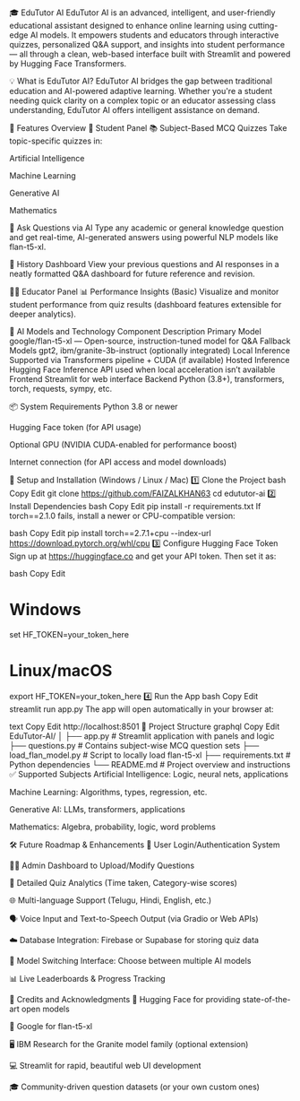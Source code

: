 🎓 EduTutor AI
EduTutor AI is an advanced, intelligent, and user-friendly educational assistant designed to enhance online learning using cutting-edge AI models. It empowers students and educators through interactive quizzes, personalized Q&A support, and insights into student performance — all through a clean, web-based interface built with Streamlit and powered by Hugging Face Transformers.

💡 What is EduTutor AI?
EduTutor AI bridges the gap between traditional education and AI-powered adaptive learning. Whether you're a student needing quick clarity on a complex topic or an educator assessing class understanding, EduTutor AI offers intelligent assistance on demand.

🚀 Features Overview
🎒 Student Panel
📚 Subject-Based MCQ Quizzes
Take topic-specific quizzes in:

Artificial Intelligence

Machine Learning

Generative AI

Mathematics

🧠 Ask Questions via AI
Type any academic or general knowledge question and get real-time, AI-generated answers using powerful NLP models like flan-t5-xl.

🧾 History Dashboard
View your previous questions and AI responses in a neatly formatted Q&A dashboard for future reference and revision.

👩‍🏫 Educator Panel
📊 Performance Insights (Basic)
Visualize and monitor student performance from quiz results (dashboard features extensible for deeper analytics).

🧠 AI Models and Technology
Component	Description
Primary Model	google/flan-t5-xl — Open-source, instruction-tuned model for Q&A
Fallback Models	gpt2, ibm/granite-3b-instruct (optionally integrated)
Local Inference	Supported via Transformers pipeline + CUDA (if available)
Hosted Inference	Hugging Face Inference API used when local acceleration isn’t available
Frontend	Streamlit for web interface
Backend	Python (3.8+), transformers, torch, requests, sympy, etc.

📦 System Requirements
Python 3.8 or newer

Hugging Face token (for API usage)

Optional GPU (NVIDIA CUDA-enabled for performance boost)

Internet connection (for API access and model downloads)

🔧 Setup and Installation (Windows / Linux / Mac)
1️⃣ Clone the Project
bash
Copy
Edit
git clone https://github.com/FAIZALKHAN63
cd edututor-ai
2️⃣ Install Dependencies
bash
Copy
Edit
pip install -r requirements.txt
If torch==2.1.0 fails, install a newer or CPU-compatible version:

bash
Copy
Edit
pip install torch==2.7.1+cpu --index-url https://download.pytorch.org/whl/cpu
3️⃣ Configure Hugging Face Token
Sign up at https://huggingface.co and get your API token. Then set it as:

bash
Copy
Edit
# Windows
set HF_TOKEN=your_token_here

# Linux/macOS
export HF_TOKEN=your_token_here
4️⃣ Run the App
bash
Copy
Edit
streamlit run app.py
The app will open automatically in your browser at:

text
Copy
Edit
http://localhost:8501
📁 Project Structure
graphql
Copy
Edit
EduTutor-AI/
│
├── app.py                # Streamlit application with panels and logic
├── questions.py          # Contains subject-wise MCQ question sets
├── load_flan_model.py    # Script to locally load flan-t5-xl
├── requirements.txt      # Python dependencies
└── README.md             # Project overview and instructions
✅ Supported Subjects
Artificial Intelligence: Logic, neural nets, applications

Machine Learning: Algorithms, types, regression, etc.

Generative AI: LLMs, transformers, applications

Mathematics: Algebra, probability, logic, word problems

🛠 Future Roadmap & Enhancements
🔐 User Login/Authentication System

🧑‍💼 Admin Dashboard to Upload/Modify Questions

🧪 Detailed Quiz Analytics (Time taken, Category-wise scores)

🌐 Multi-language Support (Telugu, Hindi, English, etc.)

🗣️ Voice Input and Text-to-Speech Output (via Gradio or Web APIs)

☁️ Database Integration: Firebase or Supabase for storing quiz data

🧠 Model Switching Interface: Choose between multiple AI models

📊 Live Leaderboards & Progress Tracking

🙏 Credits and Acknowledgments
🤗 Hugging Face for providing state-of-the-art open models

🧪 Google for flan-t5-xl

🖥 IBM Research for the Granite model family (optional extension)

💻 Streamlit for rapid, beautiful web UI development

🎓 Community-driven question datasets (or your own custom ones)
